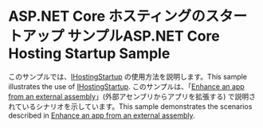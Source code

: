 # <a name="aspnet-core-hosting-startup-sample"></a><span data-ttu-id="1e5fa-101">ASP.NET Core ホスティングのスタートアップ サンプル</span><span class="sxs-lookup"><span data-stu-id="1e5fa-101">ASP.NET Core Hosting Startup Sample</span></span>

<span data-ttu-id="1e5fa-102">このサンプルでは、[IHostingStartup](https://docs.microsoft.com/dotnet/api/microsoft.aspnetcore.hosting.ihostingstartup) の使用方法を説明します。</span><span class="sxs-lookup"><span data-stu-id="1e5fa-102">This sample illustrates the use of [IHostingStartup](https://docs.microsoft.com/dotnet/api/microsoft.aspnetcore.hosting.ihostingstartup).</span></span> <span data-ttu-id="1e5fa-103">このサンプルは、「[Enhance an app from an external assembly](https://docs.microsoft.com/aspnet/core/fundamentals/host/platform-specific-configuration)」(外部アセンブリからアプリを拡張する) で説明されているシナリオを示しています。</span><span class="sxs-lookup"><span data-stu-id="1e5fa-103">This sample demonstrates the scenarios described in [Enhance an app from an external assembly](https://docs.microsoft.com/aspnet/core/fundamentals/host/platform-specific-configuration).</span></span>
